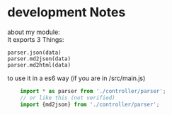 # development Notes

about my module:  
It exports 3 Things:

    parser.json(data)
    parser.md2json(data)
    parser.md2html(data) 

to use it in a es6 way (if you are in /src/main.js)

```js
    import * as parser from './controller/parser';
    // or like this (not verified)
    import {md2json} from './controller/parser';
```


